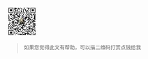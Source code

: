 



![赞赏](https://github.com/dengwanc/dengwanc.github.io/blob/master/640090398.jpg?raw=true) 
> <sup>如果您觉得此文有帮助，可以描二维码打赏点钱给我</sup>

